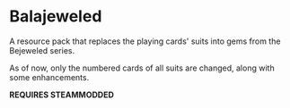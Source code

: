 # Balajeweled
A resource pack that replaces the playing cards' suits into gems from the Bejeweled series.  

As of now, only the numbered cards of all suits are changed, along with some enhancements.  

**REQUIRES STEAMMODDED**
